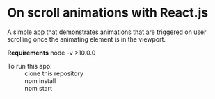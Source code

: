 # On scroll animations with React.js

A simple app that demonstrates animations that are triggered on user scrolling once the animating element is in the viewport.

**Requirements**
node -v >10.0.0

<dl>
  <dt>To run this app:</dt>
  <dd>clone this repository</dd>
  <dd>npm install</dd>
  <dd>npm start</dd>
</dl>